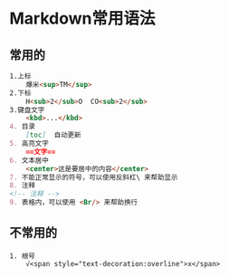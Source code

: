 # Markdown常用语法

## 常用的

```markdown
1.上标
    爆米<sup>TM</sup>
2.下标
    H<sub>2</sub>O  CO<sub>2</sub>
3.键盘文字
    <kbd>...</kbd>
4. 目录
	[toc]  自动更新
5. 高亮文字
	==文字==
6. 文本居中
	<center>这是要居中的内容</center>
7. 不能正常显示的符号，可以使用反斜杠\ 来帮助显示
8. 注释 
<!-- 注释 -->
9. 表格内，可以使用 <Br/> 来帮助换行
```

## 不常用的

    1. 根号
    	√<span style="text-decoration:overline">x</span>

